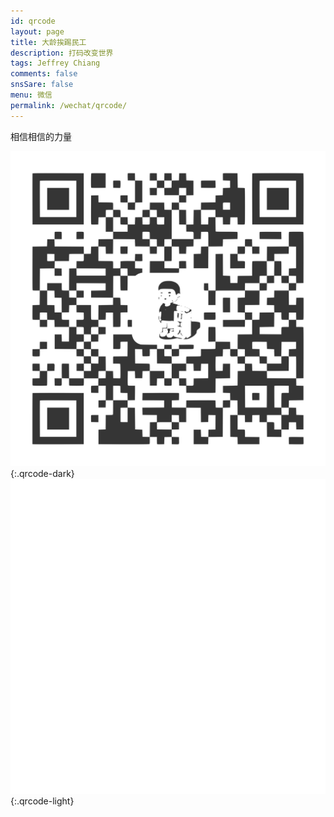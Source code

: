 ```yaml
---
id: qrcode
layout: page
title: 大龄挨踢民工
description: 打码改变世界
tags: Jeffrey Chiang
comments: false
snsSare: false
menu: 微信
permalink: /wechat/qrcode/
---
```


相信相信的力量

![wechat](/assets/images/qrcode-dark.svg){:.qrcode-dark}
![wechat](/assets/images/qrcode-light.svg){:.qrcode-light}
